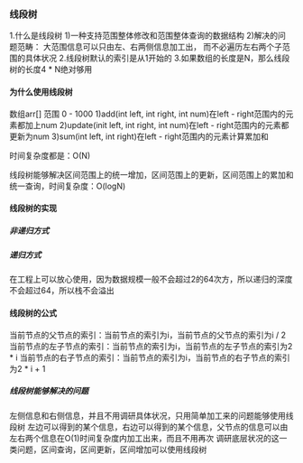 ### 线段树
1.什么是线段树
  1)一种支持范围整体修改和范围整体查询的数据结构
  2)解决的问题范畴：
     大范围信息可以只由左、右两侧信息加工出，
     而不必遍历左右两个子范围的具体状况
2.线段树默认的索引是从1开始的
3.如果数组的长度是N，那么线段树的长度4 * N绝对够用

#### 为什么使用线段树
数组arr[] 范围 0 - 1000
1)add(int left, int right, int num)在left - right范围内的元素都加上num
2)update(init left, int right, int num)在left - right范围内的元素都更新为num
3)sum(int left, int right)在left - right范围内的元素计算累加和

时间复杂度都是：O(N)

线段树能够解决区间范围上的统一增加，区间范围上的更新，区间范围上的累加和统一查询，时间复杂度：O(logN)

#### 线段树的实现
##### 非递归方式


##### 递归方式
在工程上可以放心使用，因为数据规模一般不会超过2的64次方，所以递归的深度不会超过64，所以栈不会溢出

#### 线段树的公式
当前节点的父节点的索引：当前节点的索引为i，当前节点的父节点的索引为i / 2
当前节点的左子节点的索引：当前节点的索引为i，当前节点的左子节点的索引为2 * i
当前节点的右子节点的索引：当前节点的索引为i，当前节点的右子节点的索引为2 * i + 1


##### 线段树能够解决的问题
左侧信息和右侧信息，并且不用调研具体状况，只用简单加工来的问题能够使用线段树
左边可以得到的某个信息，右边可以得到的某个信息，父节点的信息可以由左右两个信息在O(1)时间复杂度内加工出来，而且不用再次
调研底层状况的这一类问题，区间查询，区间更新，区间增加可以使用线段树